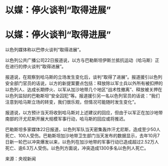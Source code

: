 # 以媒：停火谈判“取得进展”

# 以媒：停火谈判“取得进展”

以色列媒体称以巴停火谈判“取得进展”。

以色列公共广播公司22日报道说，以方与巴勒斯坦伊斯兰抵抗运动（哈马斯）正在进行的停火谈判“取得进展”。

报道说，在观察到哈马斯的立场发生变化后，谈判“取得了进展”。报道援引以色列安全部门官员的话说，以方的新提案要点包括：释放除以军士兵以外所有被扣押的以色列人、达成长期停火、以军从加沙地带几个地区“战术性撤离”、释放被关押在以色列监狱的巴勒斯坦“安全囚犯”等。报道援引另一名以色列官员的话说：“我们注意到哈马斯立场的转变，我们很乐观，但情况可能随时发生变化”。

报道说，以方预计当天将收到哈马斯对上述建议的回应，但由于以军正在加沙地带南部的汗尤尼斯开展大规模军事行动，哈马斯的回应或将推迟。

巴勒斯坦多家媒体22日报道，以色列军队当天密集轰炸汗尤尼斯，造成至少50人死亡、100人受伤。巴勒斯坦加沙地带卫生部门当天发布的数据显示，去年10月7日新一轮巴以冲突爆发以来，以色列在加沙地带的军事行动已造成超过2.52万人死亡、逾6.3万人受伤。以色列方面说，冲突造成1300多名以色列人死亡。

来源：央视新闻

